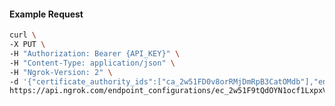 <!-- Code generated for API Clients. DO NOT EDIT. -->

#### Example Request

```bash
curl \
-X PUT \
-H "Authorization: Bearer {API_KEY}" \
-H "Content-Type: application/json" \
-H "Ngrok-Version: 2" \
-d '{"certificate_authority_ids":["ca_2w51FD0v8orRMjDmRpB3CatOMdb"],"enabled":true}' \
https://api.ngrok.com/endpoint_configurations/ec_2w51F9tQdOYN1ocf1LxpxV3xpdt/mutual_tls
```
